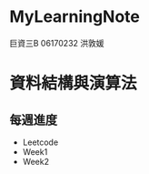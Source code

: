 # MyLearningNote

巨資三B 06170232 洪敦媛
<h1>資料結構與演算法</h1>
<h2>每週進度</h2>
<ul>
  <li>Leetcode</li>
  <li><a herf= "https://github.com/HTY62006/MyLearningNote/tree/master/Leetcode/week1">Week1</a></li>
  <li><a herf= "https://github.com/HTY62006/MyLearningNote/tree/master/Leetcode/week2">Week2</a></li>
</ul>
